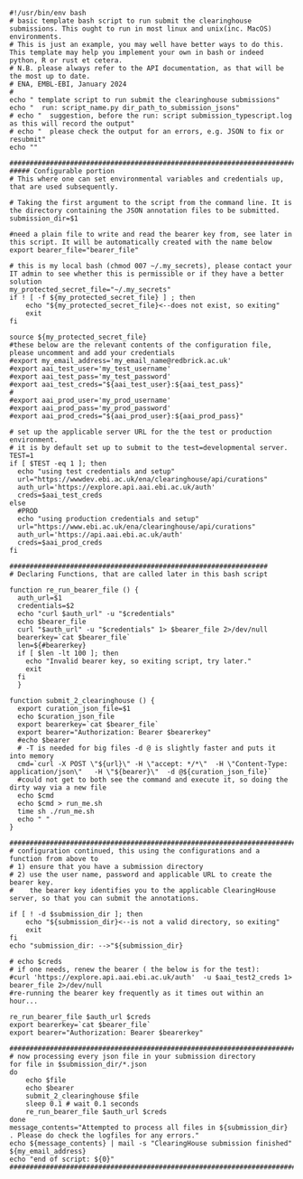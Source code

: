 

    #!/usr/bin/env bash
    # basic template bash script to run submit the clearinghouse submissions. This ought to run in most linux and unix(inc. MacOS) environments.
    # This is just an example, you may well have better ways to do this. This template may help you implement your own in bash or indeed python, R or rust et cetera.
    # N.B. please always refer to the API documentation, as that will be the most up to date.
    # ENA, EMBL-EBI, January 2024
    #
    echo " template script to run submit the clearinghouse submissions"
    echo "  run: script_name.py dir_path_to_submission_jsons"
    # echo "  suggestion, before the run: script submission_typescript.log as this will record the output"
    # echo "  please check the output for an errors, e.g. JSON to fix or resubmit"
    echo ""

    ##################################################################################################
    ##### Configurable portion
    # This where one can set environmental variables and credentials up, that are used subsequently.

    # Taking the first argument to the script from the command line. It is the directory containing the JSON annotation files to be submitted.
    submission_dir=$1

    #need a plain file to write and read the bearer key from, see later in this script. It will be automatically created with the name below
    export bearer_file="bearer_file"

    # this is my local bash (chmod 007 ~/.my_secrets), please contact your IT admin to see whether this is permissible or if they have a better solution
    my_protected_secret_file="~/.my_secrets"
    if ! [ -f ${my_protected_secret_file} ] ; then
        echo "${my_protected_secret_file}<--does not exist, so exiting"
        exit
    fi

    source ${my_protected_secret_file}
    #these below are the relevant contents of the configuration file, please uncomment and add your credentials
    #export my_email_address='my_email_name@redbrick.ac.uk'
    #export aai_test_user='my_test_username'
    #export aai_test_pass='my_test_password'
    #export aai_test_creds="${aai_test_user}:${aai_test_pass}"
    #
    #export aai_prod_user='my_prod_username'
    #export aai_prod_pass='my_prod_password'
    #export aai_prod_creds="${aai_prod_user}:${aai_prod_pass}"

    # set up the applicable server URL for the the test or production environment.
    # it is by default set up to submit to the test=developmental server.
    TEST=1
    if [ $TEST -eq 1 ]; then
      echo "using test credentials and setup"
      url="https://wwwdev.ebi.ac.uk/ena/clearinghouse/api/curations"
      auth_url='https://explore.api.aai.ebi.ac.uk/auth'
      creds=$aai_test_creds
    else
      #PROD
      echo "using production credentials and setup"
      url="https://www.ebi.ac.uk/ena/clearinghouse/api/curations"
      auth_url='https://api.aai.ebi.ac.uk/auth'
      creds=$aai_prod_creds
    fi

    ################################################################
    # Declaring Functions, that are called later in this bash script

    function re_run_bearer_file () {
      auth_url=$1
      credentials=$2
      echo "curl $auth_url" -u "$credentials"
      echo $bearer_file
      curl "$auth_url" -u "$credentials" 1> $bearer_file 2>/dev/null
      bearerkey=`cat $bearer_file`
      len=${#bearerkey}
      if [ $len -lt 100 ]; then
        echo "Invalid bearer key, so exiting script, try later."
        exit
      fi
      }

    function submit_2_clearinghouse () {
      export curation_json_file=$1
      echo $curation_json_file
      export bearerkey=`cat $bearer_file`
      export bearer="Authorization: Bearer $bearerkey"
      #echo $bearer
      # -T is needed for big files -d @ is slightly faster and puts it into memory
      cmd=`curl -X POST \"${url}\" -H \"accept: */*\"  -H \"Content-Type: application/json\"   -H \"${bearer}\"  -d @${curation_json_file}`
      #could not get to both see the command and execute it, so doing the dirty way via a new file
      echo $cmd
      echo $cmd > run_me.sh
      time sh ./run_me.sh
      echo " "
    }

    #########################################################################
    # configuration continued, this using the configurations and a function from above to
    # 1) ensure that you have a submission directory
    # 2) use the user name, password and applicable URL to create the bearer key.
    #    the bearer key identifies you to the applicable ClearingHouse server, so that you can submit the annotations.

    if [ ! -d $submission_dir ]; then
        echo "${submission_dir}<--is not a valid directory, so exiting"
        exit
    fi
    echo "submission_dir: -->"${submission_dir}

    # echo $creds
    # if one needs, renew the bearer ( the below is for the test):
    #curl 'https://explore.api.aai.ebi.ac.uk/auth'  -u $aai_test2_creds 1> bearer_file 2>/dev/null
    #re-running the bearer key frequently as it times out within an hour...

    re_run_bearer_file $auth_url $creds
    export bearerkey=`cat $bearer_file`
    export bearer="Authorization: Bearer $bearerkey"

    ##################################################################################################
    # now processing every json file in your submission directory
    for file in $submission_dir/*.json
    do
        echo $file
        echo $bearer
        submit_2_clearinghouse $file
        sleep 0.1 # wait 0.1 seconds
        re_run_bearer_file $auth_url $creds
    done
    message_contents="Attempted to process all files in ${submission_dir} . Please do check the logfiles for any errors."
    echo ${message_contents} | mail -s "ClearingHouse submission finished" ${my_email_address}
    echo "end of script: ${0}"
    ################################################################################################






